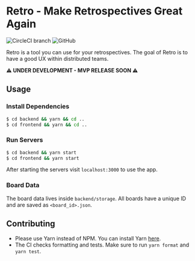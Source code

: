 # Retro - Make Retrospectives Great Again


![CircleCI branch](https://img.shields.io/circleci/project/github/yduman/retro/master.svg?style=for-the-badge) ![GitHub](https://img.shields.io/github/license/yduman/retro.svg?style=for-the-badge)

Retro is a tool you can use for your retrospectives. The goal of Retro is to have a good UX within distributed teams.

**⚠️ UNDER DEVELOPMENT - MVP RELEASE SOON ⚠️**

## Usage

### Install Dependencies

```bash
$ cd backend && yarn && cd ..
$ cd frontend && yarn && cd ..
```

### Run Servers

```bash
$ cd backend && yarn start
$ cd frontend && yarn start
```

After starting the servers visit `localhost:3000` to use the app.

### Board Data

The board data lives inside `backend/storage`. All boards have a unique ID and are saved as `<board_id>.json`.

## Contributing

- Please use Yarn instead of NPM. You can install Yarn [here](https://yarnpkg.com/en/).
- The CI checks formatting and tests. Make sure to run `yarn format` and `yarn test`.
